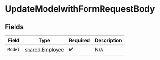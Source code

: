 # UpdateModelwithFormRequestBody


## Fields

| Field                                              | Type                                               | Required                                           | Description                                        |
| -------------------------------------------------- | -------------------------------------------------- | -------------------------------------------------- | -------------------------------------------------- |
| `Model`                                            | [shared.Employee](../../models/shared/employee.md) | :heavy_check_mark:                                 | N/A                                                |